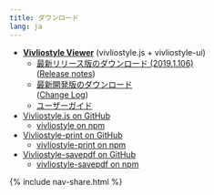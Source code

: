 ```yaml
---
title: ダウンロード
lang: ja
---
```


- [**Vivliostyle Viewer**](https://vivliostyle.github.io/vivliostyle.js/viewer/vivliostyle-viewer.html) (vivliostyle.js + vivliostyle-ui)
    - [最新リリース版のダウンロード (2019.1.106)](https://github.com/vivliostyle/vivliostyle.js/releases/download/2019.1.106/vivliostyle-js-2019.1.106.zip)  
        ([Release notes](https://github.com/vivliostyle/vivliostyle.js/releases))
    - [最新開発版のダウンロード](https://vivliostyle.github.io/vivliostyle.js/downloads/vivliostyle-js-latest.zip)  
        ([Change Log](https://github.com/vivliostyle/vivliostyle.js/blob/master/CHANGELOG.md))
    - [ユーザーガイド](https://vivliostyle.github.io/vivliostyle.js/docs/ja/)
- [Vivliostyle.js on GitHub](https://github.com/vivliostyle/vivliostyle.js)
    - [vivliostyle on npm](https://www.npmjs.com/package/vivliostyle)
- [Vivliostyle-print on GitHub](https://github.com/vivliostyle/vivliostyle-print)
    - [vivliostyle-print on npm](https://www.npmjs.com/package/vivliostyle-print)
- [Vivliostyle-savepdf on GitHub](https://github.com/vivliostyle/vivliostyle-savepdf)
    - [vivliostyle-savepdf on npm](https://www.npmjs.com/package/vivliostyle-savepdf)

{% include nav-share.html %}
